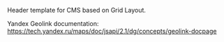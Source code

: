 Header template for CMS based on Grid Layout.

Yandex Geolink documentation: https://tech.yandex.ru/maps/doc/jsapi/2.1/dg/concepts/geolink-docpage